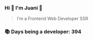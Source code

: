 ### Hi 👋 I&#39;m Juani 🦁

> I&#39;m a Frontend Web Developer SSR

### 📚 Days being a developer: 394
